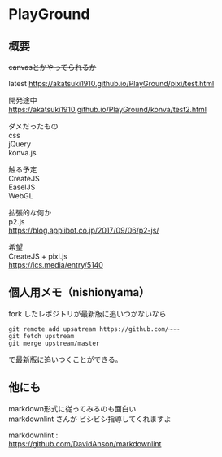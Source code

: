 
# PlayGround

## 概要

~~canvasとかやってられるか~~

latest
<https://akatsuki1910.github.io/PlayGround/pixi/test.html>

開発途中  
<https://akatsuki1910.github.io/PlayGround/konva/test2.html>

ダメだったもの  
css  
jQuery  
konva.js

触る予定  
CreateJS  
EaselJS  
WebGL  

拡張的な何か  
p2.js  
<https://blog.applibot.co.jp/2017/09/06/p2-js/>

希望  
CreateJS + pixi.js  
<https://ics.media/entry/5140>

## 個人用メモ（nishionyama）

fork したレポジトリが最新版に追いつかないなら

```git
git remote add upsatream https://github.com/~~~
git fetch upstream
git merge upstream/master
```

で最新版に追いつくことができる。

## 他にも

markdown形式に従ってみるのも面白い  
markdownlint さんが ビシビシ指導してくれますよ

markdownlint :  
<https://github.com/DavidAnson/markdownlint>
